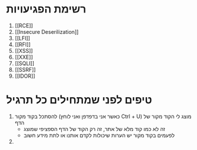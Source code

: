 # רשימת הפגיעויות
1. [[RCE]]
2. [[Insecure Deserilization]]
3. [[LFI]]
4. [[RFI]]
5. [[XSS]]
6. [[XXE]]
7. [[SQLI]]
8. [[SSRF]]
9. [[IDOR]] 

# טיפים לפני שמתחילים כל תרגיל
1) להסתכל בקוד מקור (כאשר אני בדפדפן ואני לוחץ Ctrl + U) מוצג לי הקוד מקור של הדף
	* זה לא כמו קוד מלא של אתר, זה רק הקוד של הדף הספציפי שמוצג
	* לפעמים בקוד מקור יש הערות שיכולות לקדם אותנו או לתת מידע חשוב
2) 